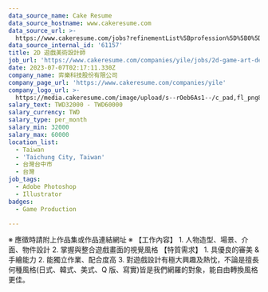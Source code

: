 ```yaml
---
data_source_name: Cake Resume
data_source_hostname: www.cakeresume.com
data_source_url: >-
  https://www.cakeresume.com/jobs?refinementList%5Bprofession%5D%5B0%5D=game-production&range%5Bsalary_range%5D%5Bmin%5D=100000
data_source_internal_id: '61157'
title: 2D 遊戲美術設計師
job_url: 'https://www.cakeresume.com/companies/yile/jobs/2d-game-art-designer'
date: 2023-07-07T02:17:11.330Z
company_name: 弈樂科技股份有限公司
company_page_url: 'https://www.cakeresume.com/companies/yile'
company_logo_url: >-
  https://media.cakeresume.com/image/upload/s--rOeb6As1--/c_pad,fl_png8,h_200,w_200/v1638436925/sbm0h46brjypgpd3n1fm.png
salary_text: TWD32000 - TWD60000
salary_currency: TWD
salary_type: per_month
salary_min: 32000
salary_max: 60000
location_list:
  - Taiwan
  - 'Taichung City, Taiwan'
  - 台灣台中市
  - 台灣
job_tags:
  - Adobe Photoshop
  - Illustrator
badges:
  - Game Production

---
```


※ 應徵時請附上作品集或作品連結網址 ※ 【工作內容】 1. 人物造型、場景、介面、物件設計 2. 掌握與整合遊戲畫面的視覺風格 【特質需求】 1. 具優良的審美 & 手繪能力 2. 能獨立作業、配合度高 3. 對遊戲設計有極大興趣及熱忱，不論是擅長何種風格(日式、韓式、美式、Q 版、寫實)皆是我們網羅的對象，能自由轉換風格更佳。